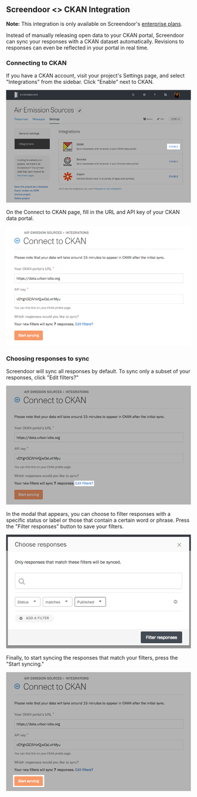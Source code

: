 Screendoor <> CKAN Integration
---

**Note:** This integration is only available on Screendoor's [enterprise plans](https://www.dobt.co/screendoor/enterprise/).

Instead of manually releasing open data to your CKAN portal, Screendoor can sync your responses with a CKAN dataset automatically. Revisions to responses can even be reflected in your portal in real time.

### Connecting to CKAN

If you have a CKAN account, visit your project's Settings page, and select "Integrations" from the sidebar. Click "Enable" next to CKAN.

![The Integrations page.](https://github.com/dobtco/screendoor-ckan/blob/master/1.png?raw=true)

On the Connect to CKAN page, fill in the URL and API key of your CKAN data portal.

![The Connect to CKAN page.](https://github.com/dobtco/screendoor-ckan/blob/master/2.png?raw=true)

### Choosing responses to sync

Screendoor will sync all responses by default. To sync only a subset of your responses, click "Edit filters?"

![Editing sync filters.](https://github.com/dobtco/screendoor-ckan/blob/master/3.png?raw=true)

In the modal that appears, you can choose to filter responses with a specific status or label or those that contain a certain word or phrase. Press the "Filter responses" button to save your filters.

![The filtering modal.](https://github.com/dobtco/screendoor-ckan/blob/master/4.png?raw=true)

Finally, to start syncing the responses that match your filters, press the "Start syncing."

![Start syncing responses to CKAN.](https://github.com/dobtco/screendoor-ckan/blob/master/5.png?raw=true)
